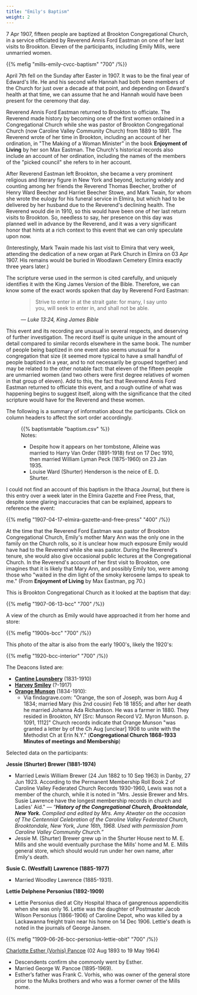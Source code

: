 ```yaml
---
title: "Emily's Baptism"
weight: 2
---
```


7 Apr 1907, fifteen people are baptized at Brookton Congregational Church, in a service officiated by Reverend Annis Ford Eastman on one of her last visits to Brookton. Eleven of the participants, including Emily Mills, were unmarried women. 

<!--more-->

{{% mefig "mills-emily-cvcc-baptism" "700" /%}}

April 7th fell on the Sunday after Easter in 1907. It was to be the final year of Edward's life. He and his second wife Hannah had both been members of the Church for just over a decade at that point, and depending on Edward's health at that time, we can assume that he and Hannah would have been present for the ceremony that day.

Reverend Annis Ford Eastman returned to Brookton to officiate. The Reverend made history by becoming one of the first women ordained in a Congregational Church while she was pastor of Brookton Congregational Church (now Caroline Valley Community Church) from 1889 to 1891. The Reverend wrote of her time in Brookton, including an account of her ordination, in "The Making of a Woman Minister" in the book **Enjoyment of Living** by her son Max Eastman. The Church's historical records also include an account of her ordination, including the names of the members of the "picked council" she refers to in her account. 

After Reverend Eastman left Brookton, she became a very prominent religious and literary figure in New York and beyond, lecturing widely and counting among her friends the Reverend Thomas Beecher, brother of Henry Ward Beecher and Harriet Beecher Stowe, and Mark Twain, for whom she wrote the eulogy for his funeral service in Elmira, but which had to be delivered by her husband due to the Reverend's declining health. The Reverend would die in 1910, so this would have been one of her last return visits to Brookton. So, needless to say, her presence on this day was planned well in advance by the Reverend, and it was a very significant honor that hints at a rich context to this event that we can only speculate upon now.

(Interestingly, Mark Twain made his last visit to Elmira that very week, attending the dedication of a new organ at Park Church in Elmira on 03 Apr 1907. His remains would be buried in Woodlawn Cemetery Elmira exactly three years later.)

The scripture verse used in the sermon is cited carefully, and uniquely identifies it with the King James Version of the Bible. Therefore, we can know some of the exact words spoken that day by Reverend Ford Eastman:

<figure class="quote-only">
<blockquote>Strive to enter in at the strait gate: for many, I say unto you, will seek to enter in, and shall not be able.</blockquote>
<figcaption>— <cite>Luke 13:24, King James Bible</cite></figcaption>
</figure>

This event and its recording are unusual in several respects, and deserving of further investigation. The record itself is quite unique in the amount of detail compared to similar records elsewhere in the same book. The number of people being baptized in one event also seems unusual for a congregation that size (it seemed more typical to have a small handful of people baptized in a year, and to not necessarily be grouped together) and may be related to the other notable fact: that eleven of the fifteen people are unmarried women (and two others were first degree relatives of women in that group of eleven). Add to this, the fact that Reverend Annis Ford Eastman returned to officiate this event, and a rough outline of what was happening begins to suggest itself, along with the significance that the cited scripture would have for the Reverend and these women.

The following is a summary of information about the participants. Click on column headers to affect the sort order accordingly.

<figure>
{{% baptismtable "baptism.csv" %}}
<footer>
Notes:

  - Despite how it appears on her tombstone, Alleine was married to Harry Van Order (1891-1918) first on 17 Dec 1910, then married William Lyman Peck (1875-1960) on 23 Jan 1935.
  - Louise Ward (Shurter) Henderson is the neice of E. D. Shurter.
</footer>
</figure>

I could not find an account of this baptism in the Ithaca Journal, but there is this entry over a week later in the Elmira Gazette and Free Press, that, despite some glaring inaccuracies that can be explained, appears to reference the event:

{{% mefig "1907-04-17-elmira-gazette-and-free-press" "400" /%}}

At the time that the Reverend Ford Eastman was pastor of Brookton Congregational Church, Emily's mother Mary Ann was the only one in the family on the Church rolls, so it is unclear how much exposure Emily would have had to the Reverend while she was pastor. During the Reverend's tenure, she would also give occasional public lectures at the Congregational Church. In the Reverend's account of her first visit to Brookton, one imagines that it is likely that Mary Ann, and possibly Emily too, were among those who "waited in the dim light of the smoky kerosene lamps to speak to me." (From **Enjoyment of Living** by Max Eastman, pg 70.)

This is Brookton Congregational Church as it looked at the baptism that day:

{{% mefig "1907-06-13-bcc" "700" /%}}

A view of the church as Emily would have approached it from her home and store:

{{% mefig "1900s-bcc" "700" /%}}

This photo of the altar is also from the early 1900's, likely the 1920's:

{{% mefig "1920-bcc-interior" "700" /%}}

The Deacons listed are:

  - **[Cantine Lounsbery](https://www.findagrave.com/memorial/89338791/cantine-lounsbery)** (1831-1910)
  - **[Harvey Smiley](https://www.findagrave.com/memorial/24763291/harvey-smiley)** (?-1917)
  - **[Orange Munson](https://www.findagrave.com/memorial/95123044/orange-munson)** (1834-1910):
      - Via findagrave.com: "Orange, the son of Joseph, was born Aug 4 1834; married Mary (his 2nd cousin) Feb 18 1855; and after her death he married Johanna Ada Richardson. He was a farmer in 1880. They resided in Brookton, NY [Src: Munson Record V2. Myron Munson. p. 1091, 1112]" Church records indicate that Orange Munson "was granted a letter by of the Ch Aug [unclear] 1908 to unite with the Methodist Ch at Erin N.Y." (**Congregational Church 1868-1933 Minutes of meetings and Membership**) 

Selected data on the participants:

**Jessie (Shurter) Brewer (1881-1974)**

  - Married Lewis William Brewer (24 Jun 1882 to 10 Sep 1963) in Danby, 27 Jun 1923. According to the Permanent Membership Roll Book 2 of Caroline Valley Federated Church Records 1930-1960, Lewis was not a member of the church, while it is noted in "Mrs. Jessie Brewer and Mrs. Susie Lawrence have the longest membership records in church and Ladies' Aid." *— “**History of the Congregational Church, Brooktondale, New York.** Compiled and edited by Mrs. Amy Atwater on the occasion of The Centennial Celebration of the Caroline Valley Federated Church, Brooktondale, New York, June 16th, 1968. Used with permission from Caroline Valley Community Church.”*
  - Jessie M. (Shurter) Brewer grew up in the Shurter House next to M. E. Mills and she would eventually purchase the Mills' home and M. E. Mills general store, which should would run under her own name, after Emily's death.

**Susie C. (Westfall) Lawrence (1885-1977)**

  - Married Woodley Lawrence (1885-1931).

**Lettie Delphene Personius (1892-1909)**

  - Lettie Personius died at City Hospital Ithaca of gangrenous appendicitis when she was only 16. Lettie was the daughter of Postmaster Jacob Wilson Personius (1866-1906) of Caroline Depot, who was killed by a Lackawanna freight train near his home on 14 Dec 1906. Lettie's death is noted in the journals of George Jansen. 

{{% mefig "1909-06-26-bcc-personius-lettie-obit" "700" /%}}

[Charlotte Esther (Vorhis) Pancoe](https://www.findagrave.com/memorial/162242537/charlotte-esther-pancoe) (02 Aug 1893 to 19 May 1964)

  - Descendents confirm she commonly went by Esther.
  - Married George W. Pancoe (1895-1969).
  - Esther’s father was Frank C. Vorhis, who was owner of the general store prior to the Mulks brothers and who was a former owner of the Mills home.
